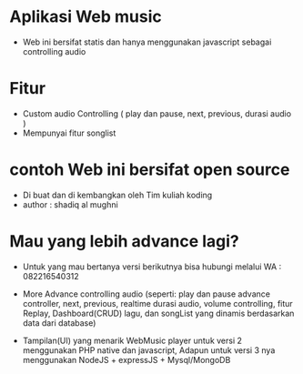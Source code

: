 # Aplikasi Web music
* Web ini bersifat statis dan hanya menggunakan javascript sebagai controlling audio

# Fitur
* Custom audio Controlling ( play dan pause, next, previous, durasi audio )
* Mempunyai fitur songlist

# contoh Web ini bersifat open source 
- Di buat dan di kembangkan oleh Tim kuliah koding
- author : shadiq al mughni

# Mau yang lebih advance lagi?

* Untuk yang mau bertanya versi berikutnya bisa hubungi melalui WA : 082216540312
- More Advance controlling audio (seperti: play dan pause advance controller, next, previous, realtime durasi audio, volume controlling, fitur Replay, Dashboard(CRUD) lagu, dan songList yang dinamis berdasarkan data dari database)
* Tampilan(UI) yang menarik
WebMusic player untuk versi 2 menggunakan PHP native dan javascript, Adapun untuk versi 3 nya menggunakan NodeJS + expressJS + Mysql/MongoDB


